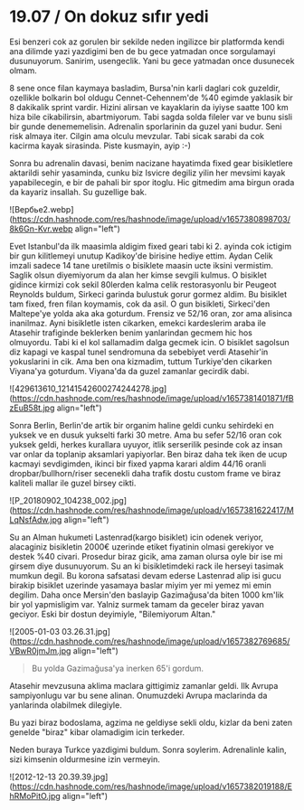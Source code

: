 # 19.07 / On dokuz sıfır yedi

Esi benzeri cok az gorulen bir sekilde neden ingilizce bir platformda kendi ana dilimde yazi yazdigimi ben de bu gece yatmadan once sorgulamayi dusunuyorum. Sanirim, usengeclik. Yani bu gece yatmadan once dusunecek olmam.

8 sene once filan kaymaya basladim, Bursa'nin karli daglari cok guzeldir, ozellikle bolkarin bol oldugu Cennet-Cehennem'de %40 egimde yaklasik bir 8 dakikalik sprint vardir. Hizini alirsan ve kayaklarin da iyiyse saatte 100 km hiza bile cikabilirsin, abartmiyorum. Tabi sagda solda fileler var ve bunu sisli bir gunde denememelisin. Adrenalin sporlarinin da guzel yani budur. Seni risk almaya iter. Cilgin ama olculu mevzular. Tabi sicak sarabi da cok kacirma kayak sirasinda. Piste kusmayin, ayip :-)

Sonra bu adrenalin davasi, benim nacizane hayatimda fixed gear bisikletlere aktarildi sehir yasaminda, cunku biz Isvicre degiliz yilin her mevsimi kayak yapabilecegin, e bir de pahali bir spor itoglu. Hic gitmedim ama birgun orada da kayariz insallah. Su guzellige bak.

![Вербье2.webp](https://cdn.hashnode.com/res/hashnode/image/upload/v1657380898703/8k6Gn-Kvr.webp align="left")

Evet Istanbul'da ilk maasimla aldigim fixed geari tabi ki 2. ayinda cok ictigim bir gun kilitlemeyi unutup Kadikoy'de birisine hediye ettim. Aydan Celik imzali sadece 14 tane uretilmis o bisiklete maasin ucte iksini vermistim. Saglik olsun diyemiyorum da alan her kimse sevgili kulmus. O bisiklet gidince kirmizi cok sekil 80lerden kalma celik restorasyonlu bir Peugeot Reynolds buldum, Sirkeci garinda bulustuk gorur gormez aldim. Bu bisiklet tam fixed, fren filan koymamis, cok da asil. O gun bisikleti, Sirkeci'den Maltepe'ye yolda aka aka goturdum. Frensiz ve 52/16 oran, zor ama alisinca inanilmaz. Ayni bisikletle isten cikarken, emekci kardeslerim araba ile Atasehir trafiginde beklerken benim yanlarindan gecmem hic hos olmuyordu. Tabi ki el kol sallamadim dalga gecmek icin. O bisiklet sagolsun diz kapagi ve kaspal tunel sendromuna da sebebiyet verdi Atasehir'in yokuslarini in cik. Ama ben ona kizmadim, tuttum Turkiye'den cikarken Viyana'ya goturdum. Viyana'da da guzel zamanlar gecirdik dabi.

![429613610_12141542600274244278.jpg](https://cdn.hashnode.com/res/hashnode/image/upload/v1657381401871/fBzEuB58t.jpg align="left")

Sonra Berlin, Berlin'de artik bir organim haline geldi cunku sehirdeki en yuksek ve en dusuk yukselti farki 30 metre. Ama bu sefer 52/16 oran cok yuksek geldi, herkes kurallara uyuyor, itlik serserilik pesinde cok az insan var onlar da toplanip aksamlari yapiyorlar. Ben biraz daha tek iken de ucup kacmayi sevdigimden, ikinci bir fixed yapma karari aldim 44/16 oranli dropbar/bullhorn/riser secenekli daha trafik dostu custom frame ve biraz kaliteli mallar ile guzel birsey cikti.

![P_20180902_104238_002.jpg](https://cdn.hashnode.com/res/hashnode/image/upload/v1657381622417/MLqNsfAdw.jpg align="left")

Su an Alman hukumeti Lastenrad(kargo bisiklet) icin odenek veriyor, alacaginiz bisikletin 2000€ uzerinde etiket fiyatinin olmasi gerekiyor ve destek %40 civari. Prosedur biraz gicik, ama zaman olursa oyle bir ise mi girsem diye dusunuyorum. Su an ki bisikletimdeki rack ile herseyi tasimak mumkun degil. Bu korona safsatasi devam ederse Lastenrad alip isi gucu birakip bisiklet uzerinde yasamaya baslar miyim yer mi yemez mi emin degilim. Daha once Mersin'den baslayip Gazimağusa'da biten 1000 km'lik bir yol yapmisligim var. Yalniz surmek tamam da geceler biraz yavan geciyor. Eski bir dostun deyimiyle, "Bilemiyorum Altan."

![2005-01-03 03.26.31.jpg](https://cdn.hashnode.com/res/hashnode/image/upload/v1657382769685/VBwR0jmJm.jpg align="left")

> Bu yolda Gazimağusa'ya inerken 65'i gordum.

Atasehir mevzusuna aklima maclara gittigimiz zamanlar geldi. Ilk Avrupa sampiyonlugu var bu sene alinan. Onumuzdeki Avrupa maclarinda da yanlarinda olabilmek dilegiyle.

Bu yazi biraz bodoslama, agzima ne geldiyse sekli oldu, kizlar da beni zaten genelde "biraz" kibar olamadigim icin terkeder.

Neden buraya Turkce yazdigimi buldum. Sonra soylerim. Adrenalinle kalin, sizi kimsenin oldurmesine izin vermeyin.

![2012-12-13 20.39.39.jpg](https://cdn.hashnode.com/res/hashnode/image/upload/v1657382019188/EhRMoPitO.jpg align="left")